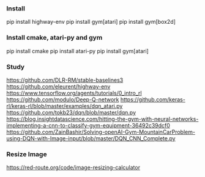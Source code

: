 ### Install
pip install highway-env
pip install gym[atari]
pip install gym[box2d]

### Install cmake, atari-py and gym
pip install cmake
pip install atari-py
pip install gym[atari]


### Study
https://github.com/DLR-RM/stable-baselines3
https://github.com/eleurent/highway-env
https://www.tensorflow.org/agents/tutorials/0_intro_rl
https://github.com/moduIo/Deep-Q-network
https://github.com/keras-rl/keras-rl/blob/master/examples/dqn_atari.py
https://github.com/tokb23/dqn/blob/master/dqn.py
https://blog.insightdatascience.com/hitting-the-gym-with-neural-networks-implementing-a-cnn-to-classify-gym-equipment-36492c39dcf0
https://github.com/ZainBashir/Solving-openAI-Gym-MountainCarProblem-using-DQN-with-Image-input/blob/master/DQN_CNN_Complete.py


### Resize Image
https://red-route.org/code/image-resizing-calculator